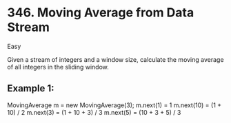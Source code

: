 # 346. Moving Average from Data Stream
Easy

Given a stream of integers and a window size, calculate the moving average of all integers in the sliding window.

## Example 1:

MovingAverage m = new MovingAverage(3);
m.next(1) = 1
m.next(10) = (1 + 10) / 2
m.next(3) = (1 + 10 + 3) / 3
m.next(5) = (10 + 3 + 5) / 3